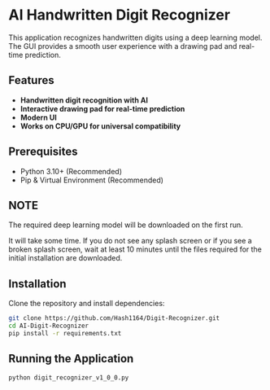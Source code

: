 # AI Handwritten Digit Recognizer  

This application recognizes handwritten digits using a deep learning model. The GUI provides a smooth user experience with a drawing pad and real-time prediction.  

## Features  
- **Handwritten digit recognition with AI**  
- **Interactive drawing pad for real-time prediction**  
- **Modern UI**  
- **Works on CPU/GPU for universal compatibility**  

## Prerequisites  
- Python 3.10+ (Recommended)  
- Pip & Virtual Environment (Recommended)

## NOTE
The required deep learning model will be downloaded on the first run.  

It will take some time. If you do not see any splash screen or if you see a broken splash screen, wait at least 10 minutes until the files required for the initial installation are downloaded.

## Installation  
Clone the repository and install dependencies:  
```bash
git clone https://github.com/Hash1164/Digit-Recognizer.git
cd AI-Digit-Recognizer
pip install -r requirements.txt
```

## Running the Application
```bash
python digit_recognizer_v1_0_0.py
```
